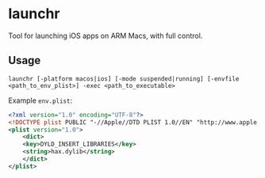 # launchr

Tool for launching iOS apps on ARM Macs, with full control.

## Usage

```console
launchr [-platform macos|ios] [-mode suspended|running] [-envfile <path_to_env_plist>] -exec <path_to_executable>
```

Example `env.plist`:

```xml
<?xml version="1.0" encoding="UTF-8"?>
<!DOCTYPE plist PUBLIC "-//Apple//DTD PLIST 1.0//EN" "http://www.apple.com/DTDs/PropertyList-1.0.dtd">
<plist version="1.0">
	<dict>
	<key>DYLD_INSERT_LIBRARIES</key>
	<string>hax.dylib</string>
	</dict>
</plist>
```
